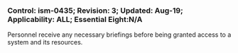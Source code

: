 ### Control: ism-0435; Revision: 3; Updated: Aug-19; Applicability: ALL; Essential Eight:N/A
<p>Personnel receive any necessary briefings before being granted access to a system and its resources.</p>